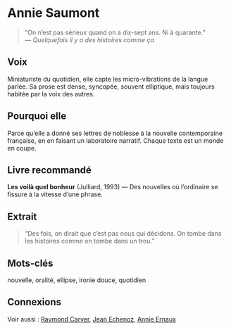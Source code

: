 # Annie Saumont

> “On n’est pas sérieux quand on a dix-sept ans. Ni à quarante.”  
> — *Quelquefois il y a des histoires comme ça*  

## Voix
Miniaturiste du quotidien, elle capte les micro-vibrations de la langue parlée. Sa prose est dense, syncopée, souvent elliptique, mais toujours habitée par la voix des autres.

## Pourquoi elle
Parce qu’elle a donné ses lettres de noblesse à la nouvelle contemporaine française, en en faisant un laboratoire narratif. Chaque texte est un monde en coupe.

## Livre recommandé
**Les voilà quel bonheur** (Julliard, 1993) — Des nouvelles où l’ordinaire se fissure à la vitesse d’une phrase.

## Extrait

> “Des fois, on dirait que c’est pas nous qui décidons. On tombe dans les histoires comme on tombe dans un trou.”

## Mots-clés
nouvelle, oralité, ellipse, ironie douce, quotidien

## Connexions
Voir aussi : [Raymond Carver](../International/Raymond-Carver), [Jean Echenoz](../france/Jean-Echenoz), [Annie Ernaux](../france/Annie-Ernaux)

